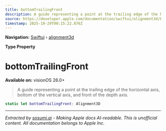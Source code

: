 ```yaml
---
title: bottomTrailingFront
description: A guide representing a point at the trailing edge of the horizontal axis, bottom of the vertical axis, and front of the depth axis.
source: https://developer.apple.com/documentation/swiftui/alignment3d/bottomtrailingfront
timestamp: 2025-10-29T00:15:22.876Z
---
```


**Navigation:** [Swiftui](/documentation/swiftui) › [alignment3d](/documentation/swiftui/alignment3d)

**Type Property**

# bottomTrailingFront

**Available on:** visionOS 26.0+

> A guide representing a point at the trailing edge of the horizontal axis, bottom of the vertical axis, and front of the depth axis.

```swift
static let bottomTrailingFront: Alignment3D
```

---

*Extracted by [sosumi.ai](https://sosumi.ai) - Making Apple docs AI-readable.*
*This is unofficial content. All documentation belongs to Apple Inc.*
